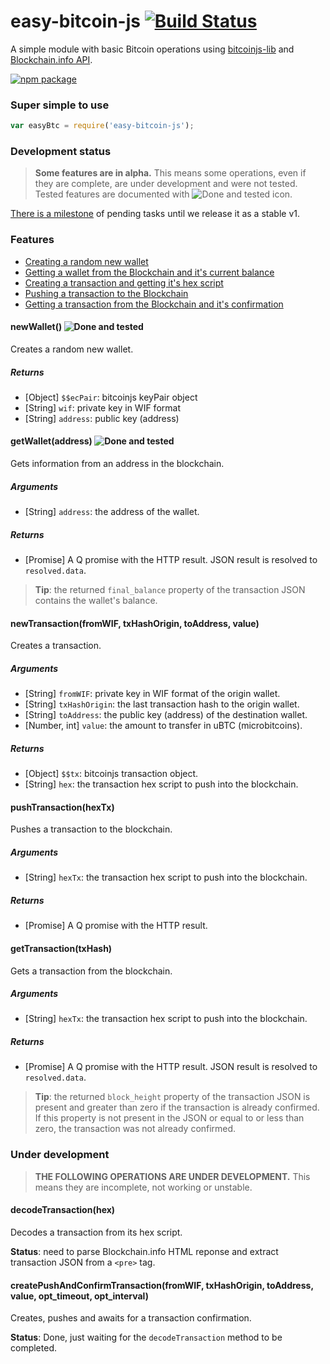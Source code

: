# easy-bitcoin-js [![Build Status](https://travis-ci.org/ggondim/easy-bitcoin-js.svg?branch=master)](https://travis-ci.org/ggondim/easy-bitcoin-js)

A simple module with basic Bitcoin operations using [bitcoinjs-lib](https://github.com/bitcoinjs/bitcoinjs-lib) and [Blockchain.info API](http://blockchain.info).

[![npm package](https://nodei.co/npm/easy-bitcoin-js.png?downloads=true&downloadRank=true&stars=true)](https://nodei.co/npm/easy-bitcoin-js/)

### Super simple to use

```javascript
var easyBtc = require('easy-bitcoin-js');
```

### Development status

> **Some features are in alpha.** This means some operations, even if they are complete, are under development and were not tested. Tested features are documented with ![Done and tested](https://www.easydna.co.uk/wp-content/themes/easydna1/images/icon-check.png) icon.

[There is a milestone](https://github.com/ggondim/easy-bitcoin-js/milestones/v1) of pending tasks until we release it as a stable v1.  

### Features

- [Creating a random new wallet](https://github.com/ggondim/easy-bitcoin-js/blob/master/README.md#easybtcnewwallet)
- [Getting a wallet from the Blockchain and it's current balance](https://github.com/ggondim/easy-bitcoin-js/blob/master/README.md#easybtcgetwallet)
- [Creating a transaction and getting it's hex script](https://github.com/ggondim/easy-bitcoin-js/blob/master/README.md#easybtcnewtransaction)
- [Pushing a transaction to the Blockchain](https://github.com/ggondim/easy-bitcoin-js/blob/master/README.md#easybtcpushtransaction)
- [Getting a transaction from the Blockchain and it's confirmation](https://github.com/ggondim/easy-bitcoin-js/blob/master/README.md#easybtcgettransaction)

#### newWallet() ![Done and tested](https://www.easydna.co.uk/wp-content/themes/easydna1/images/icon-check.png)
Creates a random new wallet.

##### Returns
- [Object] `$$ecPair`: bitcoinjs keyPair object
- [String] `wif`: private key in WIF format
- [String] `address`: public key (address)


#### getWallet(address) ![Done and tested](https://www.easydna.co.uk/wp-content/themes/easydna1/images/icon-check.png)
Gets information from an address in the blockchain.

##### Arguments
- [String] `address`: the address of the wallet.

##### Returns
- [Promise] A Q promise with the HTTP result. JSON result is resolved to `resolved.data`.

> **Tip**: the returned `final_balance` property of the transaction JSON contains the wallet's balance.


#### newTransaction(fromWIF, txHashOrigin, toAddress, value)
Creates a transaction.

##### Arguments
- [String] `fromWIF`: private key in WIF format of the origin wallet.
- [String] `txHashOrigin`: the last transaction hash to the origin wallet.
- [String] `toAddress`: the public key (address) of the destination wallet.
- [Number, int] `value`: the amount to transfer in uBTC (microbitcoins).

##### Returns
- [Object] `$$tx`: bitcoinjs transaction object.
- [String] `hex`: the transaction hex script to push into the blockchain.


#### pushTransaction(hexTx)
Pushes a transaction to the blockchain.

##### Arguments
- [String] `hexTx`: the transaction hex script to push into the blockchain.

##### Returns
- [Promise] A Q promise with the HTTP result.


#### getTransaction(txHash)
Gets a transaction from the blockchain.

##### Arguments
- [String] `hexTx`: the transaction hex script to push into the blockchain.

##### Returns
- [Promise] A Q promise with the HTTP result. JSON result is resolved to `resolved.data`.

> **Tip**: the returned `block_height` property of the transaction JSON is present and greater than zero if the transaction is already confirmed. If this property is not present in the JSON or equal to or less than zero, the transaction was not already confirmed.


### Under development

>**THE FOLLOWING OPERATIONS ARE UNDER DEVELOPMENT.** This means they are incomplete, not working or unstable.

#### decodeTransaction(hex)
Decodes a transaction from its hex script.

**Status**: need to parse Blockchain.info HTML reponse and extract transaction JSON from a `<pre>` tag.

#### createPushAndConfirmTransaction(fromWIF, txHashOrigin, toAddress, value, opt_timeout, opt_interval)
Creates, pushes and awaits for a transaction confirmation.

**Status**: Done, just waiting for the `decodeTransaction` method to be completed.
